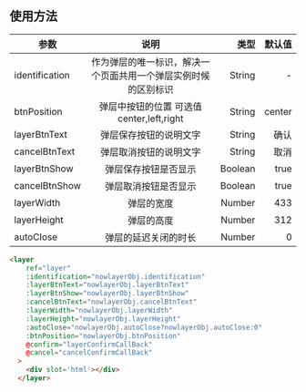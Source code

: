## 使用方法

| 参数           |                             说明                             |    类型 | 默认值 |
| -------------- | :----------------------------------------------------------: | ------: | -----: |
| identification | 作为弹层的唯一标识，解决一个页面共用一个弹层实例时候的区别标识 |  String |      - |
| btnPosition    |          弹层中按钮的位置 可选值 center,left,right           |  String | center |
| layerBtnText   |                    弹层保存按钮的说明文字                    |  String |   确认 |
| cancelBtnText  |                    弹层取消按钮的说明文字                    |  String |   取消 |
| layerBtnShow   |                     弹层保存按钮是否显示                     | Boolean |   true |
| cancelBtnShow  |                     弹层取消按钮是否显示                     | Boolean |   true |
| layerWidth     |                          弹层的宽度                          |  Number |    433 |
| layerHeight    |                          弹层的高度                          |  Number |    312 |
| autoClose      |                     弹层的延迟关闭的时长                     |  Number |      0 |



```html
<layer
    ref="layer"
    :identification="nowlayerObj.identification"
    :layerBtnText="nowlayerObj.layerBtnText"
    :layerBtnShow="nowlayerObj.layerBtnShow"
    :cancelBtnText="nowlayerObj.cancelBtnText"
    :layerWidth="nowlayerObj.layerWidth"
    :layerHeight="nowlayerObj.layerHeight"
    :autoClose="nowlayerObj.autoClose?nowlayerObj.autoClose:0"
    :btnPosition="nowlayerObj.btnPosition"
    @confirm="layerConfirmCallBack"
    @cancel="cancelConfirmCallBack"
  >
    <div slot='html'></div>
  </layer>
```

